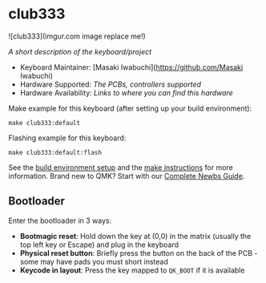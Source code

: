 # club333

![club333](imgur.com image replace me!)

*A short description of the keyboard/project*

* Keyboard Maintainer: [Masaki Iwabuchi](https://github.com/Masaki Iwabuchi)
* Hardware Supported: *The PCBs, controllers supported*
* Hardware Availability: *Links to where you can find this hardware*

Make example for this keyboard (after setting up your build environment):

    make club333:default

Flashing example for this keyboard:

    make club333:default:flash

See the [build environment setup](https://docs.qmk.fm/#/getting_started_build_tools) and the [make instructions](https://docs.qmk.fm/#/getting_started_make_guide) for more information. Brand new to QMK? Start with our [Complete Newbs Guide](https://docs.qmk.fm/#/newbs).

## Bootloader

Enter the bootloader in 3 ways:

* **Bootmagic reset**: Hold down the key at (0,0) in the matrix (usually the top left key or Escape) and plug in the keyboard
* **Physical reset button**: Briefly press the button on the back of the PCB - some may have pads you must short instead
* **Keycode in layout**: Press the key mapped to `QK_BOOT` if it is available

